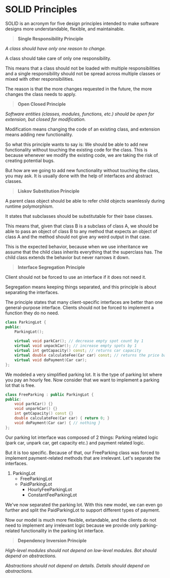 # SOLID Principles

SOLID is an acronym for five design principles intended to make software designs more understandable, flexible, and maintainable.

> **Single Responsibility Principle**

*A class should have only one reason to change.*

A class should take care of only one responsibility.

This means that a class should not be loaded with multiple responsibilities and a single responsibility should not be spread across multiple classes or mixed with other responsibilities.

The reason is that the more changes requested in the future, the more changes the class needs to apply.

> **Open Closed Principle**

*Software entities (classes, modules, functions, etc.) should be open for extension, but closed for modification.*

Modification means changing the code of an existing class, and extension means adding new functionality.

So what this principle wants to say is: We should be able to add new functionality without touching the existing code for the class.  This is because whenever we modify the existing code, we are taking the risk of creating potential bugs. 

But how are we going to add new functionality without touching the class, you may ask. It is usually done with the help of interfaces and abstract classes.

> **Liskov Substitution Principle**

A parent class object should be able to refer child objects seamlessly during runtime polymorphism.

It states that subclasses should be substitutable for their base classes.

This means that, given that class B is a subclass of class A, we should be able to pass an object of class B to any method that expects an object of class A and the method should not give any weird output in that case.

This is the expected behavior, because when we use inheritance we assume that the child class inherits everything that the superclass has. The child class extends the behavior but never narrows it down.

> **Interface Segregation Principle**

Client should not be forced to use an interface if it does not need it.

Segregation means keeping things separated, and this principle is about separating the interfaces.

The principle states that many client-specific interfaces are better than one general-purpose interface. Clients should not be forced to implement a function they do no need.

```c++
class ParkingLot {
public:
	ParkingLot();
	
	virtual void parkCar(); // decrease empty spot count by 1
	virtual void unpackCar(); // increase empty spots by 1
	virtual int getCapacity() const; // returns car capacity
	virtual double calculateFee(Car car) const; // returns the price based on number of hours
	virtual void doPayment(Car car);
};
```

We modeled a very simplified parking lot. It is the type of parking lot where you pay an hourly fee. Now consider that we want to implement a parking lot that is free.

```c++
class FreeParking : public ParkingLot {
public:
	void parkCar() {}
	void unparkCar() {}
	int getCapacity() const {}
	double calculateFee(Car car) { return 0; }
	void doPayment(Car car) { // nothing }
};
```

Our parking lot interface was composed of 2 things: Parking related logic (park car, unpark car, get capacity etc.) and payment related logic.

But it is too specific. Because of that, our FreeParking class was forced to implement payment-related methods that are irrelevant. Let's separate the interfaces.

1. ParkingLot
   * FreeParkingLot
   * PaidParkingLot
     * HourlyFeeParkingLot
     * ConstantFeeParkingLot

We've now separated the parking lot. With this new model, we can even go further and split the PaidParkingLot to support different types of payment.

Now our model is much more flexible, extandable, and the clients do not need to implement any irrelevant logic because we provide only parking-related functionality in the parking lot interface.

> **Dependency Inversion Principle**

*High-level modules should not depend on low-level modules. Bot should depend on abstractions.*

*Abstractions should not depend on details. Details should depend on abstractions.*

